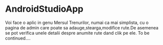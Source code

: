 # AndroidStudioApp

Voi face o aplic in genu Mersul Trenurilor, numai ca mai simplista, cu o pagina de admin care poate sa adauge,stearga,modifice rute.De asemenea se pot verifica unele detalii despre anumite rute dand clik pe ele. To be continued....
